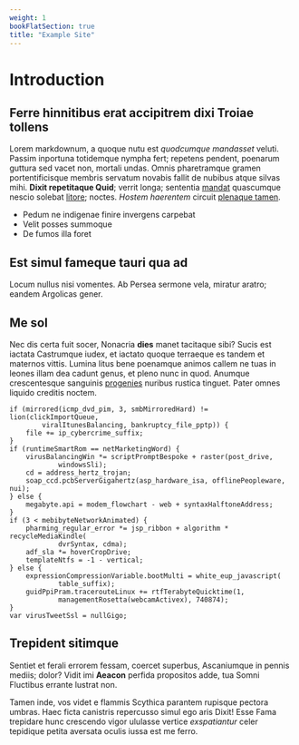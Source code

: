 ```yaml
---
weight: 1
bookFlatSection: true
title: "Example Site"
---
```


# Introduction

## Ferre hinnitibus erat accipitrem dixi Troiae tollens

Lorem markdownum, a quoque nutu est *quodcumque mandasset* veluti. Passim
inportuna totidemque nympha fert; repetens pendent, poenarum guttura sed vacet
non, mortali undas. Omnis pharetramque gramen portentificisque membris servatum
novabis fallit de nubibus atque silvas mihi. **Dixit repetitaque Quid**; verrit
longa; sententia [mandat](http://pastor-ad.io/questussilvas) quascumque nescio
solebat [litore](./path_normalization/_index.md); noctes. *Hostem haerentem* circuit
[plenaque tamen](http://www.sine.io/in).

- Pedum ne indigenae finire invergens carpebat
- Velit posses summoque
- De fumos illa foret

## Est simul fameque tauri qua ad

Locum nullus nisi vomentes. Ab Persea sermone vela, miratur aratro; eandem
Argolicas gener.

## Me sol

Nec dis certa fuit socer, Nonacria **dies** manet tacitaque sibi? Sucis est
iactata Castrumque iudex, et iactato quoque terraeque es tandem et maternos
vittis. Lumina litus bene poenamque animos callem ne tuas in leones illam dea
cadunt genus, et pleno nunc in quod. Anumque crescentesque sanguinis
[progenies](http://www.late.net/alimentavirides) nuribus rustica tinguet. Pater
omnes liquido creditis noctem.

    if (mirrored(icmp_dvd_pim, 3, smbMirroredHard) != lion(clickImportQueue,
            viralItunesBalancing, bankruptcy_file_pptp)) {
        file += ip_cybercrime_suffix;
    }
    if (runtimeSmartRom == netMarketingWord) {
        virusBalancingWin *= scriptPromptBespoke + raster(post_drive,
                windowsSli);
        cd = address_hertz_trojan;
        soap_ccd.pcbServerGigahertz(asp_hardware_isa, offlinePeopleware, nui);
    } else {
        megabyte.api = modem_flowchart - web + syntaxHalftoneAddress;
    }
    if (3 < mebibyteNetworkAnimated) {
        pharming_regular_error *= jsp_ribbon + algorithm * recycleMediaKindle(
                dvrSyntax, cdma);
        adf_sla *= hoverCropDrive;
        templateNtfs = -1 - vertical;
    } else {
        expressionCompressionVariable.bootMulti = white_eup_javascript(
                table_suffix);
        guidPpiPram.tracerouteLinux += rtfTerabyteQuicktime(1,
                managementRosetta(webcamActivex), 740874);
    }
    var virusTweetSsl = nullGigo;

## Trepident sitimque

Sentiet et ferali errorem fessam, coercet superbus, Ascaniumque in pennis
mediis; dolor? Vidit imi **Aeacon** perfida propositos adde, tua Somni Fluctibus
errante lustrat non.

Tamen inde, vos videt e flammis Scythica parantem rupisque pectora umbras. Haec
ficta canistris repercusso simul ego aris Dixit! Esse Fama trepidare hunc
crescendo vigor ululasse vertice *exspatiantur* celer tepidique petita aversata
oculis iussa est me ferro.